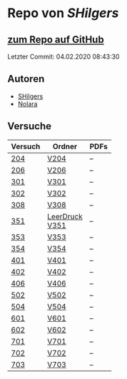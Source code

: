 # Repo von *SHilgers*

## [zum Repo auf GitHub](https://github.com/SHilgers/Praktikum2)

Letzter Commit: 04.02.2020 08:43:30

## Autoren
- [SHilgers](https://github.com/SHilgers)
- [Nolara](https://github.com/Nolara)

## Versuche

|       Versuch       |                                                                   Ordner                                                                    |PDFs|
|---------------------|---------------------------------------------------------------------------------------------------------------------------------------------|----|
|[204](../versuch/204)|[V204](https://github.com/SHilgers/Praktikum2/tree/master/V204)                                                                              |–   |
|[206](../versuch/206)|[V206](https://github.com/SHilgers/Praktikum2/tree/master/V206)                                                                              |–   |
|[301](../versuch/301)|[V301](https://github.com/SHilgers/Praktikum2/tree/master/V301)                                                                              |–   |
|[302](../versuch/302)|[V302](https://github.com/SHilgers/Praktikum2/tree/master/V302)                                                                              |–   |
|[308](../versuch/308)|[V308](https://github.com/SHilgers/Praktikum2/tree/master/V308)                                                                              |–   |
|[351](../versuch/351)|[LeerDruck](https://github.com/SHilgers/Praktikum2/tree/master/LeerDruck)<br/>[V351](https://github.com/SHilgers/Praktikum2/tree/master/V351)|–   |
|[353](../versuch/353)|[V353](https://github.com/SHilgers/Praktikum2/tree/master/V353)                                                                              |–   |
|[354](../versuch/354)|[V354](https://github.com/SHilgers/Praktikum2/tree/master/V354)                                                                              |–   |
|[401](../versuch/401)|[V401](https://github.com/SHilgers/Praktikum2/tree/master/V401)                                                                              |–   |
|[402](../versuch/402)|[V402](https://github.com/SHilgers/Praktikum2/tree/master/V402)                                                                              |–   |
|[406](../versuch/406)|[V406](https://github.com/SHilgers/Praktikum2/tree/master/V406)                                                                              |–   |
|[502](../versuch/502)|[V502](https://github.com/SHilgers/Praktikum2/tree/master/V502)                                                                              |–   |
|[504](../versuch/504)|[V504](https://github.com/SHilgers/Praktikum2/tree/master/V504)                                                                              |–   |
|[601](../versuch/601)|[V601](https://github.com/SHilgers/Praktikum2/tree/master/V601)                                                                              |–   |
|[602](../versuch/602)|[V602](https://github.com/SHilgers/Praktikum2/tree/master/V602)                                                                              |–   |
|[701](../versuch/701)|[V701](https://github.com/SHilgers/Praktikum2/tree/master/V701)                                                                              |–   |
|[702](../versuch/702)|[V702](https://github.com/SHilgers/Praktikum2/tree/master/V702)                                                                              |–   |
|[703](../versuch/703)|[V703](https://github.com/SHilgers/Praktikum2/tree/master/V703)                                                                              |–   |
